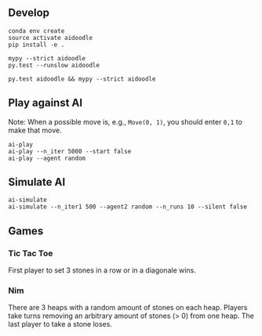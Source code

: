 ## Develop

```
conda env create
source activate aidoodle
pip install -e .

mypy --strict aidoodle
py.test --runslow aidoodle

py.test aidoodle && mypy --strict aidoodle
```

## Play against AI

Note: When a possible move is, e.g., `Move(0, 1)`, you should enter
`0,1` to make that move.

```
ai-play
ai-play --n_iter 5000 --start false
ai-play --agent random
```

## Simulate AI

```
ai-simulate
ai-simulate --n_iter1 500 --agent2 random --n_runs 10 --silent false
```

## Games

### Tic Tac Toe

First player to set 3 stones in a row or in a diagonale wins.

### Nim

There are 3 heaps with a random amount of stones on each heap. Players
take turns removing an arbitrary amount of stones (> 0) from one
heap. The last player to take a stone loses.